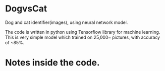 # DogvsCat
Dog and cat identifier(images), using neural network model.

The code is written in python using Tensorflow library for machine learning.
This is very simple model which trained on 25,000~ pictures, with accuracy of ~85%.

# Notes inside the code.

